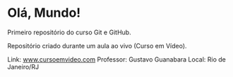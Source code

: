 # Olá, Mundo!
 Primeiro repositório do curso Git e GitHub. <p>
Repositório criado durante um aula ao vivo (Curso em Vídeo).<p>
Link: www.cursoemvideo.com
Professor: Gustavo Guanabara
Local: Rio de Janeiro/RJ
